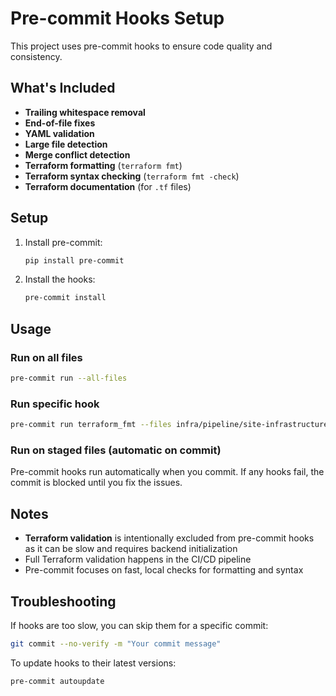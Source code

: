 # Pre-commit Hooks Setup

This project uses pre-commit hooks to ensure code quality and consistency.

## What's Included

- **Trailing whitespace removal**
- **End-of-file fixes**
- **YAML validation**
- **Large file detection**
- **Merge conflict detection**
- **Terraform formatting** (`terraform fmt`)
- **Terraform syntax checking** (`terraform fmt -check`)
- **Terraform documentation** (for `.tf` files)

## Setup

1. Install pre-commit:

   ```bash
   pip install pre-commit
   ```

2. Install the hooks:

   ```bash
   pre-commit install
   ```

## Usage

### Run on all files

```bash
pre-commit run --all-files
```

### Run specific hook

```bash
pre-commit run terraform_fmt --files infra/pipeline/site-infrastructure/main.tf
```

### Run on staged files (automatic on commit)

Pre-commit hooks run automatically when you commit. If any hooks fail, the commit is blocked until you fix the issues.

## Notes

- **Terraform validation** is intentionally excluded from pre-commit hooks as it can be slow and requires backend initialization
- Full Terraform validation happens in the CI/CD pipeline
- Pre-commit focuses on fast, local checks for formatting and syntax

## Troubleshooting

If hooks are too slow, you can skip them for a specific commit:

```bash
git commit --no-verify -m "Your commit message"
```

To update hooks to their latest versions:

```bash
pre-commit autoupdate
```
